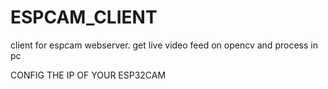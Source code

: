 # ESPCAM_CLIENT
client for espcam webserver. get live video feed on opencv and process in pc 


CONFIG THE IP OF YOUR ESP32CAM 

